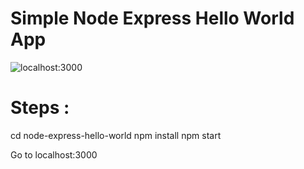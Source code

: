 # Simple Node Express Hello World App


![localhost:3000](/public/images/localhost_3000.png?raw=true "Node & Express")

# Steps :

  cd node-express-hello-world
  npm install
  npm start

  Go to localhost:3000

```  
